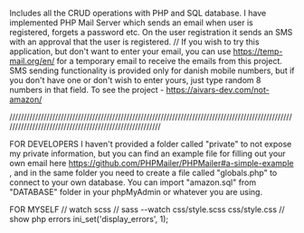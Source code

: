 Includes all the CRUD operations with PHP and SQL database. I have implemented PHP Mail Server which sends an email when user is registered, forgets a password etc. On the user registration it sends an SMS with an approval that the user is registered. // If you wish to try this application, but don't want to enter your email, you can use https://temp-mail.org/en/ for a temporary email to receive the emails from this project. SMS sending functionality is provided only for danish mobile numbers, but if you don't have one or don't wish to enter yours, just type random 8 numbers in that field. To see the project - https://aivars-dev.com/not-amazon/

////////////////////////////////////////////////////////////////////////////////////////////////////////////////////////////////////////////////////////


FOR DEVELOPERS
I haven't provided a folder called "private" to not expose my private information, but you can find an example file for filling out your own email here https://github.com/PHPMailer/PHPMailer#a-simple-example , and in the same folder you need to create a file called "globals.php" to connect to your own database. You can import "amazon.sql" from "DATABASE" folder in your phpMyAdmin or whatever you are using.


FOR MYSELF
// watch scss //
sass --watch css/style.scss css/style.css
// show php errors
ini_set('display_errors', 1);
